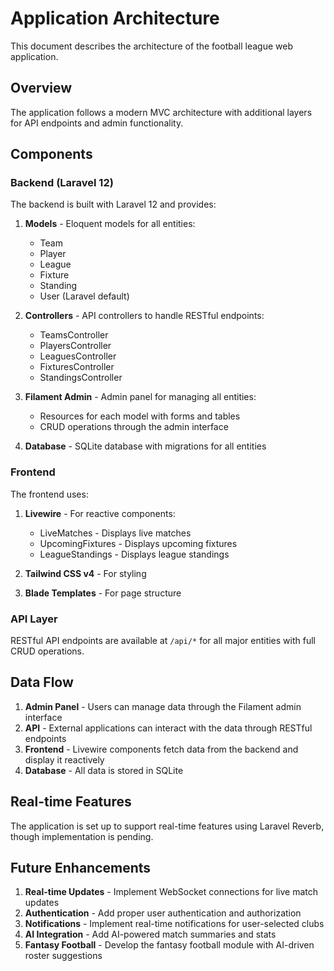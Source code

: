 # Application Architecture

This document describes the architecture of the football league web application.

## Overview

The application follows a modern MVC architecture with additional layers for API endpoints and admin functionality.

## Components

### Backend (Laravel 12)

The backend is built with Laravel 12 and provides:

1. **Models** - Eloquent models for all entities:
   - Team
   - Player
   - League
   - Fixture
   - Standing
   - User (Laravel default)

2. **Controllers** - API controllers to handle RESTful endpoints:
   - TeamsController
   - PlayersController
   - LeaguesController
   - FixturesController
   - StandingsController

3. **Filament Admin** - Admin panel for managing all entities:
   - Resources for each model with forms and tables
   - CRUD operations through the admin interface

4. **Database** - SQLite database with migrations for all entities

### Frontend

The frontend uses:

1. **Livewire** - For reactive components:
   - LiveMatches - Displays live matches
   - UpcomingFixtures - Displays upcoming fixtures
   - LeagueStandings - Displays league standings

2. **Tailwind CSS v4** - For styling

3. **Blade Templates** - For page structure

### API Layer

RESTful API endpoints are available at `/api/*` for all major entities with full CRUD operations.

## Data Flow

1. **Admin Panel** - Users can manage data through the Filament admin interface
2. **API** - External applications can interact with the data through RESTful endpoints
3. **Frontend** - Livewire components fetch data from the backend and display it reactively
4. **Database** - All data is stored in SQLite

## Real-time Features

The application is set up to support real-time features using Laravel Reverb, though implementation is pending.

## Future Enhancements

1. **Real-time Updates** - Implement WebSocket connections for live match updates
2. **Authentication** - Add proper user authentication and authorization
3. **Notifications** - Implement real-time notifications for user-selected clubs
4. **AI Integration** - Add AI-powered match summaries and stats
5. **Fantasy Football** - Develop the fantasy football module with AI-driven roster suggestions